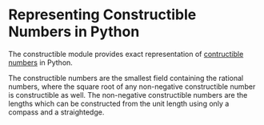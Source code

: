 Representing Constructible Numbers in Python
============================================

The constructible module provides exact representation of 
[contructible numbers](http://en.wikipedia.org/wiki/Constructible_number) in Python.

The constructible numbers are the smallest field containing the rational numbers, where the square root of
any non-negative constructible number is constructible as well. The non-negative constructible numbers are 
the lengths which can be constructed from the unit length using only a compass and a straightedge.

